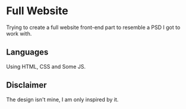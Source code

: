 # Full Website

Trying to create a full website front-end part to resemble a PSD I got to work with. 

## Languages

Using HTML, CSS and Some JS.


## Disclaimer
The design isn't mine, I am only inspired by it.
